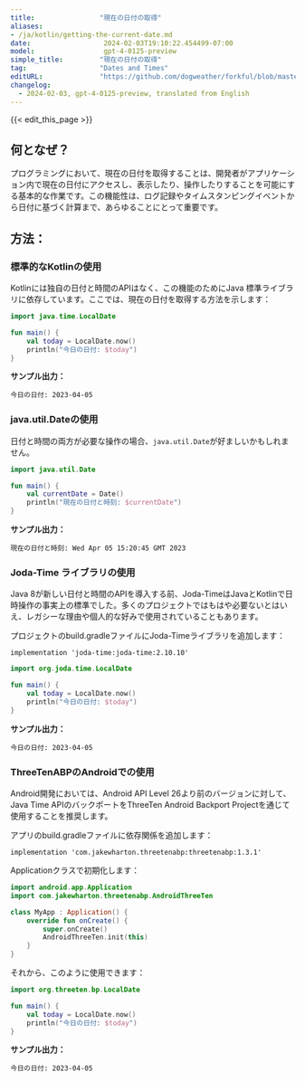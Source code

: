 ```yaml
---
title:                "現在の日付の取得"
aliases:
- /ja/kotlin/getting-the-current-date.md
date:                  2024-02-03T19:10:22.454499-07:00
model:                 gpt-4-0125-preview
simple_title:         "現在の日付の取得"
tag:                  "Dates and Times"
editURL:              "https://github.com/dogweather/forkful/blob/master/content/ja/kotlin/getting-the-current-date.md"
changelog:
  - 2024-02-03, gpt-4-0125-preview, translated from English
---
```


{{< edit_this_page >}}

## 何となぜ？
プログラミングにおいて、現在の日付を取得することは、開発者がアプリケーション内で現在の日付にアクセスし、表示したり、操作したりすることを可能にする基本的な作業です。この機能性は、ログ記録やタイムスタンピングイベントから日付に基づく計算まで、あらゆることにとって重要です。

## 方法：

### 標準的なKotlinの使用
Kotlinには独自の日付と時間のAPIはなく、この機能のためにJava 標準ライブラリに依存しています。ここでは、現在の日付を取得する方法を示します：

```kotlin
import java.time.LocalDate

fun main() {
    val today = LocalDate.now()
    println("今日の日付: $today")
}
```

**サンプル出力：**
```
今日の日付: 2023-04-05
```

### java.util.Dateの使用
日付と時間の両方が必要な操作の場合、`java.util.Date`が好ましいかもしれません。

```kotlin
import java.util.Date

fun main() {
    val currentDate = Date()
    println("現在の日付と時刻: $currentDate")
}
```

**サンプル出力：**
```
現在の日付と時刻: Wed Apr 05 15:20:45 GMT 2023
```

### Joda-Time ライブラリの使用
Java 8が新しい日付と時間のAPIを導入する前、Joda-TimeはJavaとKotlinで日時操作の事実上の標準でした。多くのプロジェクトではもはや必要ないとはいえ、レガシーな理由や個人的な好みで使用されていることもあります。

プロジェクトのbuild.gradleファイルにJoda-Timeライブラリを追加します：
```
implementation 'joda-time:joda-time:2.10.10'
```

```kotlin
import org.joda.time.LocalDate

fun main() {
    val today = LocalDate.now()
    println("今日の日付: $today")
}
```

**サンプル出力：**
```
今日の日付: 2023-04-05
```

### ThreeTenABPのAndroidでの使用
Android開発においては、Android API Level 26より前のバージョンに対して、Java Time APIのバックポートをThreeTen Android Backport Projectを通じて使用することを推奨します。

アプリのbuild.gradleファイルに依存関係を追加します：
```
implementation 'com.jakewharton.threetenabp:threetenabp:1.3.1'
```

Applicationクラスで初期化します：
```kotlin
import android.app.Application
import com.jakewharton.threetenabp.AndroidThreeTen

class MyApp : Application() {
    override fun onCreate() {
        super.onCreate()
        AndroidThreeTen.init(this)
    }
}
```

それから、このように使用できます：
```kotlin
import org.threeten.bp.LocalDate

fun main() {
    val today = LocalDate.now()
    println("今日の日付: $today")
}
```

**サンプル出力：**
```
今日の日付: 2023-04-05
```
